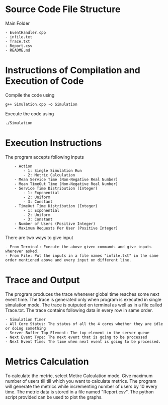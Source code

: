 # Source Code File Structure

Main Folder
    
    - EventHandler.cpp
    - infile.txt
    - Trace.txt
    - Report.csv
    - README.md

# Instructions of Compilation and Execution of Code

Compile the code using

    g++ Simulation.cpp -o Simulation

Execute the code using

    ./Simulation

# Execution Instructions

The program accepts following inputs

        - Action
            - 1: Single Simulation Run
            - 2: Metric Calculation
        - Mean Service Time (Non-Negative Real Number)
        - Mean TimeOut Time (Non-Negative Real Number)
        - Service Time Distribution (Integer)
            - 1: Exponential
            - 2: Uniform
            - 3: Constant
        - TimeOut Time Distribution (Integer)
            - 1: Exponential
            - 2: Uniform
            - 3: Constant
        - Number of Users (Positive Integer)
        - Maximum Requests Per User (Positive Integer)

There are two ways to give input
    
    - From Terminal: Execute the above given commands and give inputs wherever asked.
    - From File: Put the inputs in a file names "infile.txt" in the same order mentioned above and every input on different line.

# Trace and Output

The program produces the trace whenever global time reaches some next event time. The trace is generated only when program is executed in single simulation mode. The trace is outputed on terminal as well as in a file called Trace.txt. The trace contains following data in every row in same order.
    
    - Simulation Timer
    - All Core Status: The status of all the 4 cores whether they are idle or doing something
    - Server Buffer Top Element: The top element in the server queue
    - Next Event Type: The next event that is going to be processed
    - Next Event Time: The time when next event is going to be processed.

# Metrics Calculation

To calculate the metric, select Metirc Calculation mode. Give maximum number of users till till which you want to calculate metrics. The program will generate the metrics while incrementing number of users by 10 every time. The metric data is stored in a file named "Report.csv". The python script provided can be used to plot the graphs.